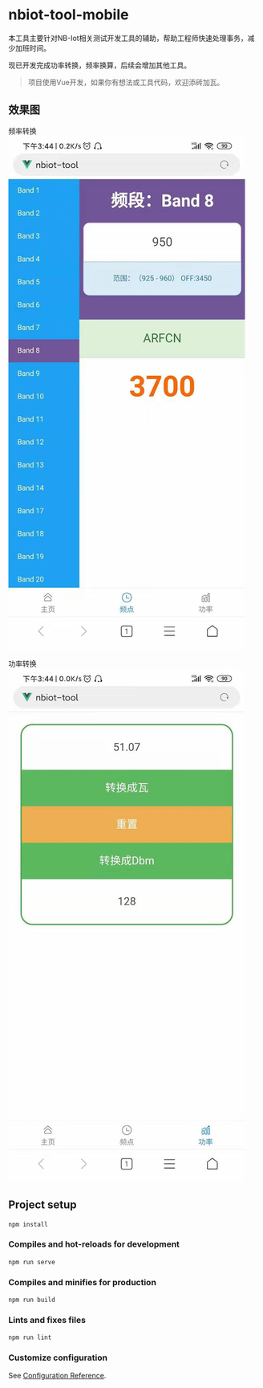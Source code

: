 # nbiot-tool-mobile

本工具主要针对NB-Iot相关测试开发工具的辅助，帮助工程师快速处理事务，减少加班时间。

现已开发完成功率转换，频率换算，后续会增加其他工具。

> 项目使用Vue开发，如果你有想法或工具代码，欢迎添砖加瓦。

## 效果图

频率转换
![频率转换](./docs/images/frequency-1.jpg)

功率转换
![功率转换](./docs/images/power-1.jpg)

## Project setup
```
npm install
```

### Compiles and hot-reloads for development
```
npm run serve
```

### Compiles and minifies for production
```
npm run build
```

### Lints and fixes files
```
npm run lint
```

### Customize configuration
See [Configuration Reference](https://cli.vuejs.org/config/).
